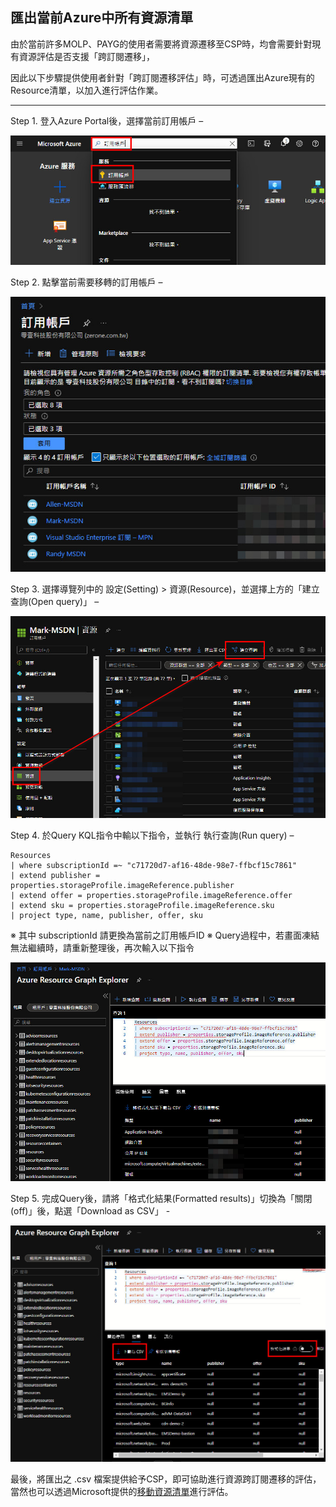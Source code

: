 ## 匯出當前Azure中所有資源清單

由於當前許多MOLP、PAYG的使用者需要將資源遷移至CSP時，均會需要針對現有資源評估是否支援「跨訂閱遷移」，

因此以下步驟提供使用者針對「跨訂閱遷移評估」時，可透過匯出Azure現有的Resource清單，以加入進行評估作業。

--------------------------------

Step 1. 登入Azure Portal後，選擇當前訂用帳戶 – 

![GITHUB](https://github.com/MarkChang-Core/Query-Azure-Resource-For-Migration-Assessment/blob/main/image/image1.jpg)<br>

Step 2. 點擊當前需要移轉的訂用帳戶 – 

![GITHUB](https://github.com/MarkChang-Core/Query-Azure-Resource-For-Migration-Assessment/blob/main/image/image2.jpg)<br>

Step 3. 選擇導覽列中的 設定(Setting) > 資源(Resource)，並選擇上方的「建立查詢(Open query)」 – 

![GITHUB](https://github.com/MarkChang-Core/Query-Azure-Resource-For-Migration-Assessment/blob/main/image/image3.jpg)<br>

Step 4. 於Query KQL指令中輸以下指令，並執行 執行查詢(Run query) –

```
Resources
| where subscriptionId =~ "c71720d7-af16-48de-98e7-ffbcf15c7861"
| extend publisher = properties.storageProfile.imageReference.publisher
| extend offer = properties.storageProfile.imageReference.offer
| extend sku = properties.storageProfile.imageReference.sku
| project type, name, publisher, offer, sku
```

※ 其中 subscriptionId 請更換為當前之訂用帳戶ID
※ Query過程中，若畫面凍結無法繼續時，請重新整理後，再次輸入以下指令

![GITHUB](https://github.com/MarkChang-Core/Query-Azure-Resource-For-Migration-Assessment/blob/main/image/image4.jpg)<br>

Step 5. 完成Query後，請將「格式化結果(Formatted results)」切換為「關閉(off)」後，點選「Download as CSV」 -

![GITHUB](https://github.com/MarkChang-Core/Query-Azure-Resource-For-Migration-Assessment/blob/main/image/image5.jpg)<br>

最後，將匯出之 .csv 檔案提供給予CSP，即可協助進行資源跨訂閱遷移的評估，當然也可以透過Microsoft提供的[移動資源清單](https://docs.microsoft.com/zh-tw/azure/azure-resource-manager/management/move-support-resources)進行評估。
